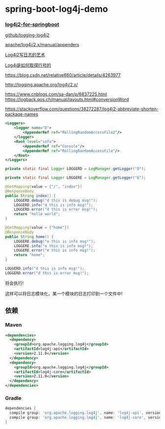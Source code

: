 # spring-boot-log4j-demo

### [log4j2-for-springboot](log4j2-for-springboot.md)

[github/logging-log4j2](https://github.com/apache/logging-log4j2)

[apache/log4j/2.x/manual/appenders](https://logging.apache.org/log4j/2.x/manual/appenders.html)

[Log4j2写日志的艺术](https://blog.csdn.net/scherrer/article/details/73744392)

[Log4j是如何取得行号的](http://flyfoxs.iteye.com/blog/2089996)

https://blog.csdn.net/relative660/article/details/4263977

http://logging.apache.org/log4j/2.x/


https://www.cnblogs.com/sa-dan/p/6837225.html
https://logback.qos.ch/manual/layouts.html#conversionWord

https://stackoverflow.com/questions/38272287/log4j2-abbreviate-shorten-package-names


```xml
<Loggers>
    <logger name="D">
        <AppenderRef ref="RollingRandomAccessFile2"/>
    </logger>
    <Root level="info">
        <AppenderRef ref="Console"/>
        <AppenderRef ref="RollingRandomAccessFile"/>
    </Root>
</Loggers>
```

```java
private static final Logger LOGGERD = LogManager.getLogger("D");

private static final Logger LOGGERE = LogManager.getLogger("E");

@GetMapping(value = {"/", "index"})
@ResponseBody
public String index() {
    LOGGERD.debug("d this is debug msg!");
    LOGGERD.info("d this is info msg!");
    LOGGERD.error("d this is error msg!");
    return "hello world";
}

@GetMapping(value = {"home"})
@ResponseBody
public String home() {
    LOGGERE.debug("e this is info msg!");
    LOGGERE.info("e this is info msg!");
    LOGGERE.error("e this is info msg!");
    return "home";
}
```

```java
LOGGERD.info("d this is info msg!");
LOGGERD.error("d this is error msg!");
```

将会执行!

这样可以将日志模块化，某一个模块的日志打印到一个文件中!

## 依赖

### Maven

```xml
<dependencies>
  <dependency>
    <groupId>org.apache.logging.log4j</groupId>
    <artifactId>log4j-api</artifactId>
    <version>2.11.0</version>
  </dependency>
  <dependency>
    <groupId>org.apache.logging.log4j</groupId>
    <artifactId>log4j-core</artifactId>
    <version>2.11.0</version>
  </dependency>
</dependencies>
```

### Gradle

```groovy
dependencies {
  compile group: 'org.apache.logging.log4j', name: 'log4j-api', version: '2.11.0'
  compile group: 'org.apache.logging.log4j', name: 'log4j-core', version: '2.11.0'
}
```
